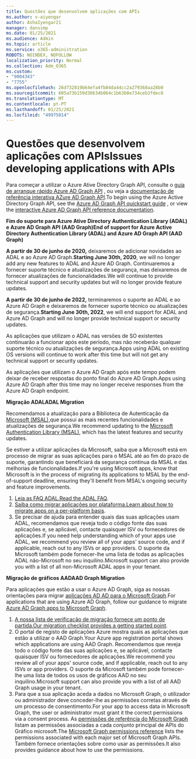 ```yaml
---
title: Questões que desenvolvem aplicações com APIs
ms.author: v-aiyengar
author: AshaIyengar21
manager: dansimp
ms.date: 01/25/2021
ms.audience: Admin
ms.topic: article
ms.service: o365-administration
ROBOTS: NOINDEX, NOFOLLOW
localization_priority: Normal
ms.collection: Adm_O365
ms.custom:
- "9004343"
- "7755"
ms.openlocfilehash: 26d732819b64efa4fb84da44cc2a279368aa28b0
ms.sourcegitcommit: 605a73b159d30634b064c1b63b0e734ceb3fdec8
ms.translationtype: MT
ms.contentlocale: pt-PT
ms.lasthandoff: 01/25/2021
ms.locfileid: "49975014"
---
```

# <a name="issues-developing-applications-with-apis"></a><span data-ttu-id="3da4e-102">Questões que desenvolvem aplicações com APIs</span><span class="sxs-lookup"><span data-stu-id="3da4e-102">Issues developing applications with APIs</span></span>

<span data-ttu-id="3da4e-103">Para começar a utilizar o Azure Ative Directory Graph API, consulte o [guia de arranque rápido Azure AD Graph API](https://docs.microsoft.com/azure/active-directory/develop/microsoft-graph-intro) , ou veja a [documentação de referência interativa AZure AD Graph API](https://docs.microsoft.com/previous-versions/azure/ad/graph/api/api-catalog).</span><span class="sxs-lookup"><span data-stu-id="3da4e-103">To begin using the Azure Active Directory Graph API, see the [Azure AD Graph API quickstart guide](https://docs.microsoft.com/azure/active-directory/develop/microsoft-graph-intro) , or view the [interactive Azure AD Graph API reference documentation](https://docs.microsoft.com/previous-versions/azure/ad/graph/api/api-catalog).</span></span>

<span data-ttu-id="3da4e-104">**Fim do suporte para Azure Ative Directory Authentication Library (ADAL) e Azure AD Graph API (AAD Graph)**</span><span class="sxs-lookup"><span data-stu-id="3da4e-104">**End of support for Azure Active Directory Authentication Library (ADAL) and Azure AD Graph API (AAD Graph)**</span></span>

<span data-ttu-id="3da4e-105">**A partir de 30 de junho de 2020,** deixaremos de adicionar novidades ao ADAL e ao Azure AD Graph.</span><span class="sxs-lookup"><span data-stu-id="3da4e-105">**Starting June 30th, 2020**, we will no longer add any new features to ADAL and Azure AD Graph.</span></span> <span data-ttu-id="3da4e-106">Continuaremos a fornecer suporte técnico e atualizações de segurança, mas deixaremos de fornecer atualizações de funcionalidades.</span><span class="sxs-lookup"><span data-stu-id="3da4e-106">We will continue to provide technical support and security updates but will no longer provide feature updates.</span></span>

<span data-ttu-id="3da4e-107">**A partir de 30 de junho de 2022,** terminaremos o suporte ao ADAL e ao Azure AD Graph e deixaremos de fornecer suporte técnico ou atualizações de segurança.</span><span class="sxs-lookup"><span data-stu-id="3da4e-107">**Starting June 30th, 2022**, we will end support for ADAL and Azure AD Graph and will no longer provide technical support or security updates.</span></span>

<span data-ttu-id="3da4e-108">As aplicações que utilizam o ADAL nas versões de SO existentes continuarão a funcionar após este período, mas não receberão qualquer suporte técnico ou atualizações de segurança.</span><span class="sxs-lookup"><span data-stu-id="3da4e-108">Apps using ADAL on existing OS versions will continue to work after this time but will not get any technical support or security updates.</span></span>

<span data-ttu-id="3da4e-109">As aplicações que utilizam o Azure AD Graph após este tempo podem deixar de receber respostas do ponto final do Azure AD Graph.</span><span class="sxs-lookup"><span data-stu-id="3da4e-109">Apps using Azure AD Graph after this time may no longer receive responses from the Azure AD Graph endpoint.</span></span>

<span data-ttu-id="3da4e-110">**Migração ADAL**</span><span class="sxs-lookup"><span data-stu-id="3da4e-110">**ADAL Migration**</span></span>

<span data-ttu-id="3da4e-111">Recomendamos a atualização para a Biblioteca de Autenticação da [Microsoft (MSAL),](https://docs.microsoft.com/azure/active-directory/develop/v2-overview)que possui as mais recentes funcionalidades e atualizações de segurança.</span><span class="sxs-lookup"><span data-stu-id="3da4e-111">We recommend updating to the [Microsoft Authentication Library (MSAL)](https://docs.microsoft.com/azure/active-directory/develop/v2-overview), which has the latest features and security updates.</span></span>

<span data-ttu-id="3da4e-112">Se estiver a utilizar aplicações da Microsoft, saiba que a Microsoft está em processo de migrar as suas aplicações para o MSAL até ao fim do prazo de suporte, garantindo que beneficiará da segurança contínua da MSAL e das melhorias de funcionalidades.</span><span class="sxs-lookup"><span data-stu-id="3da4e-112">If you're using Microsoft apps, know that Microsoft is in the process of migrating its applications to MSAL by the end-of-support deadline, ensuring they'll benefit from MSAL's ongoing security and feature improvements.</span></span>

1. <span data-ttu-id="3da4e-113">[Leia as FAQ ADAL.](https://docs.microsoft.com/azure/active-directory/develop/msal-migration#frequently-asked-questions-faq)</span><span class="sxs-lookup"><span data-stu-id="3da4e-113">[Read the ADAL FAQ](https://docs.microsoft.com/azure/active-directory/develop/msal-migration#frequently-asked-questions-faq).</span></span>
1. <span data-ttu-id="3da4e-114">[Saiba como migrar aplicações por plataforma.](https://docs.microsoft.com/azure/active-directory/develop/msal-migration#frequently-asked-questions-faq)</span><span class="sxs-lookup"><span data-stu-id="3da4e-114">[Learn about how to migrate apps on a per-platform basis](https://docs.microsoft.com/azure/active-directory/develop/msal-migration#frequently-asked-questions-faq).</span></span>
1. <span data-ttu-id="3da4e-115">Se precisar de ajuda para entender quais das suas aplicações usam ADAL, recomendamos que reveja todo o código fonte das suas aplicações e, se aplicável, contacte quaisquer ISV ou fornecedores de aplicações.</span><span class="sxs-lookup"><span data-stu-id="3da4e-115">If you need help understanding which of your apps use ADAL, we recommend you review all of your apps' source code, and if applicable, reach out to any ISVs or app providers.</span></span> <span data-ttu-id="3da4e-116">O suporte da Microsoft também pode fornecer-lhe uma lista de todas as aplicações ADAL não-Microsoft no seu inquilino.</span><span class="sxs-lookup"><span data-stu-id="3da4e-116">Microsoft support can also provide you with a list of all non-Microsoft ADAL apps in your tenant.</span></span>

<span data-ttu-id="3da4e-117">**Migração de gráficos AAD**</span><span class="sxs-lookup"><span data-stu-id="3da4e-117">**AAD Graph Migration**</span></span>

<span data-ttu-id="3da4e-118">Para aplicações que estão a usar o Azure AD Graph, siga as nossas orientações para migrar [aplicações AD AD para o Microsoft Graph](https://docs.microsoft.com/graph/migrate-azure-ad-graph-overview?view=graph-rest-1.0&preserve-view=true).</span><span class="sxs-lookup"><span data-stu-id="3da4e-118">For applications that are using Azure AD Graph, follow our guidance to migrate [Azure AD Graph apps to Microsoft Graph](https://docs.microsoft.com/graph/migrate-azure-ad-graph-overview?view=graph-rest-1.0&preserve-view=true).</span></span>

1. <span data-ttu-id="3da4e-119">[A nossa lista de verificação de migração fornece um ponto de partida.](https://docs.microsoft.com/graph/migrate-azure-ad-graph-planning-checklist)</span><span class="sxs-lookup"><span data-stu-id="3da4e-119">[Our migration checklist provides a getting started point](https://docs.microsoft.com/graph/migrate-azure-ad-graph-planning-checklist).</span></span> 
1. <span data-ttu-id="3da4e-120">O portal de registo de aplicações Azure mostra quais as aplicações que estão a utilizar o AAD Graph.</span><span class="sxs-lookup"><span data-stu-id="3da4e-120">Your Azure app registration portal shows which applications are using AAD Graph.</span></span> <span data-ttu-id="3da4e-121">Recomendamos que reveja todo o código fonte das suas aplicações e, se aplicável, contacte quaisquer ISV ou fornecedores de aplicações.</span><span class="sxs-lookup"><span data-stu-id="3da4e-121">We recommend you review all of your apps' source code, and if applicable, reach out to any ISVs or app providers.</span></span> <span data-ttu-id="3da4e-122">O suporte da Microsoft também pode fornecer-lhe uma lista de todos os usos de gráficos AAD no seu inquilino.</span><span class="sxs-lookup"><span data-stu-id="3da4e-122">Microsoft support can also provide you with a list of all AAD Graph usage in your tenant.</span></span>
1. <span data-ttu-id="3da4e-123">Para que a sua aplicação aceda a dados no Microsoft Graph, o utilizador ou administrador deve conceder-lhe as permissões corretas através de um processo de consentimento.</span><span class="sxs-lookup"><span data-stu-id="3da4e-123">For your app to access data in Microsoft Graph, the user or administrator must grant it the correct permissions via a consent process.</span></span> <span data-ttu-id="3da4e-124">As [permissões de referência do Microsoft Graph](https://docs.microsoft.com/graph/permissions-reference?context=graph%2Fapi%2Fbeta&view=graph-rest-beta&preserve-view=true) listam as permissões associadas a cada conjunto principal de APIs do Gráfico microsoft.</span><span class="sxs-lookup"><span data-stu-id="3da4e-124">The [Microsoft Graph permissions reference](https://docs.microsoft.com/graph/permissions-reference?context=graph%2Fapi%2Fbeta&view=graph-rest-beta&preserve-view=true) lists the permissions associated with each major set of Microsoft Graph APIs.</span></span> <span data-ttu-id="3da4e-125">Também fornece orientações sobre como usar as permissões.</span><span class="sxs-lookup"><span data-stu-id="3da4e-125">It also provides guidance about how to use the permissions.</span></span>
